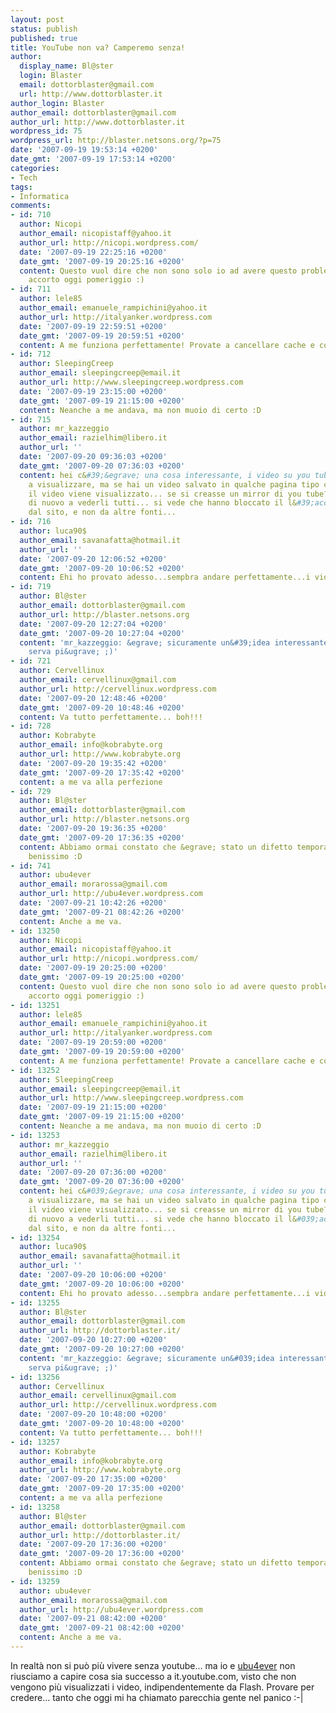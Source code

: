 ```yaml
---
layout: post
status: publish
published: true
title: YouTube non va? Camperemo senza!
author:
  display_name: Bl@ster
  login: Blaster
  email: dottorblaster@gmail.com
  url: http://www.dottorblaster.it
author_login: Blaster
author_email: dottorblaster@gmail.com
author_url: http://www.dottorblaster.it
wordpress_id: 75
wordpress_url: http://blaster.netsons.org/?p=75
date: '2007-09-19 19:53:14 +0200'
date_gmt: '2007-09-19 17:53:14 +0200'
categories:
- Tech
tags:
- Informatica
comments:
- id: 710
  author: Nicopi
  author_email: nicopistaff@yahoo.it
  author_url: http://nicopi.wordpress.com/
  date: '2007-09-19 22:25:16 +0200'
  date_gmt: '2007-09-19 20:25:16 +0200'
  content: Questo vuol dire che non sono solo io ad avere questo problema, me ne sono
    accorto oggi pomeriggio :)
- id: 711
  author: lele85
  author_email: emanuele_rampichini@yahoo.it
  author_url: http://italyanker.wordpress.com
  date: '2007-09-19 22:59:51 +0200'
  date_gmt: '2007-09-19 20:59:51 +0200'
  content: A me funziona perfettamente! Provate a cancellare cache e cookies!
- id: 712
  author: SleepingCreep
  author_email: sleepingcreep@email.it
  author_url: http://www.sleepingcreep.wordpress.com
  date: '2007-09-19 23:15:00 +0200'
  date_gmt: '2007-09-19 21:15:00 +0200'
  content: Neanche a me andava, ma non muoio di certo :D
- id: 715
  author: mr_kazzeggio
  author_email: razielhim@libero.it
  author_url: ''
  date: '2007-09-20 09:36:03 +0200'
  date_gmt: '2007-09-20 07:36:03 +0200'
  content: hei c&#39;&egrave; una cosa interessante, i video su you tube non si riescono
    a visualizzare, ma se hai un video salvato in qualche pagina tipo come su http://danirevi.blogspot.com/
    il video viene visualizzato... se si creasse un mirror di you tube? riusciremmo
    di nuovo a vederli tutti... si vede che hanno bloccato il l&#39;accesso ai video
    dal sito, e non da altre fonti...
- id: 716
  author: luca90$
  author_email: savanafatta@hotmail.it
  author_url: ''
  date: '2007-09-20 12:06:52 +0200'
  date_gmt: '2007-09-20 10:06:52 +0200'
  content: Ehi ho provato adesso...sempbra andare perfettamente...i video si vedono!!!!
- id: 719
  author: Bl@ster
  author_email: dottorblaster@gmail.com
  author_url: http://blaster.netsons.org
  date: '2007-09-20 12:27:04 +0200'
  date_gmt: '2007-09-20 10:27:04 +0200'
  content: 'mr_kazzeggio: &egrave; sicuramente un&#39;idea interessante, ma non credo
    serva pi&ugrave; ;)'
- id: 721
  author: Cervellinux
  author_email: cervellinux@gmail.com
  author_url: http://cervellinux.wordpress.com
  date: '2007-09-20 12:48:46 +0200'
  date_gmt: '2007-09-20 10:48:46 +0200'
  content: Va tutto perfettamente... boh!!!
- id: 728
  author: Kobrabyte
  author_email: info@kobrabyte.org
  author_url: http://www.kobrabyte.org
  date: '2007-09-20 19:35:42 +0200'
  date_gmt: '2007-09-20 17:35:42 +0200'
  content: a me va alla perfezione
- id: 729
  author: Bl@ster
  author_email: dottorblaster@gmail.com
  author_url: http://blaster.netsons.org
  date: '2007-09-20 19:36:35 +0200'
  date_gmt: '2007-09-20 17:36:35 +0200'
  content: Abbiamo ormai constato che &egrave; stato un difetto temporaneo, oggi riv&agrave;
    benissimo :D
- id: 741
  author: ubu4ever
  author_email: morarossa@gmail.com
  author_url: http://ubu4ever.wordpress.com
  date: '2007-09-21 10:42:26 +0200'
  date_gmt: '2007-09-21 08:42:26 +0200'
  content: Anche a me va.
- id: 13250
  author: Nicopi
  author_email: nicopistaff@yahoo.it
  author_url: http://nicopi.wordpress.com/
  date: '2007-09-19 20:25:00 +0200'
  date_gmt: '2007-09-19 20:25:00 +0200'
  content: Questo vuol dire che non sono solo io ad avere questo problema, me ne sono
    accorto oggi pomeriggio :)
- id: 13251
  author: lele85
  author_email: emanuele_rampichini@yahoo.it
  author_url: http://italyanker.wordpress.com
  date: '2007-09-19 20:59:00 +0200'
  date_gmt: '2007-09-19 20:59:00 +0200'
  content: A me funziona perfettamente! Provate a cancellare cache e cookies!
- id: 13252
  author: SleepingCreep
  author_email: sleepingcreep@email.it
  author_url: http://www.sleepingcreep.wordpress.com
  date: '2007-09-19 21:15:00 +0200'
  date_gmt: '2007-09-19 21:15:00 +0200'
  content: Neanche a me andava, ma non muoio di certo :D
- id: 13253
  author: mr_kazzeggio
  author_email: razielhim@libero.it
  author_url: ''
  date: '2007-09-20 07:36:00 +0200'
  date_gmt: '2007-09-20 07:36:00 +0200'
  content: hei c&#039;&egrave; una cosa interessante, i video su you tube non si riescono
    a visualizzare, ma se hai un video salvato in qualche pagina tipo come su http://danirevi.blogspot.com/
    il video viene visualizzato... se si creasse un mirror di you tube? riusciremmo
    di nuovo a vederli tutti... si vede che hanno bloccato il l&#039;accesso ai video
    dal sito, e non da altre fonti...
- id: 13254
  author: luca90$
  author_email: savanafatta@hotmail.it
  author_url: ''
  date: '2007-09-20 10:06:00 +0200'
  date_gmt: '2007-09-20 10:06:00 +0200'
  content: Ehi ho provato adesso...sempbra andare perfettamente...i video si vedono!!!!
- id: 13255
  author: Bl@ster
  author_email: dottorblaster@gmail.com
  author_url: http://dottorblaster.it/
  date: '2007-09-20 10:27:00 +0200'
  date_gmt: '2007-09-20 10:27:00 +0200'
  content: 'mr_kazzeggio: &egrave; sicuramente un&#039;idea interessante, ma non credo
    serva pi&ugrave; ;)'
- id: 13256
  author: Cervellinux
  author_email: cervellinux@gmail.com
  author_url: http://cervellinux.wordpress.com
  date: '2007-09-20 10:48:00 +0200'
  date_gmt: '2007-09-20 10:48:00 +0200'
  content: Va tutto perfettamente... boh!!!
- id: 13257
  author: Kobrabyte
  author_email: info@kobrabyte.org
  author_url: http://www.kobrabyte.org
  date: '2007-09-20 17:35:00 +0200'
  date_gmt: '2007-09-20 17:35:00 +0200'
  content: a me va alla perfezione
- id: 13258
  author: Bl@ster
  author_email: dottorblaster@gmail.com
  author_url: http://dottorblaster.it/
  date: '2007-09-20 17:36:00 +0200'
  date_gmt: '2007-09-20 17:36:00 +0200'
  content: Abbiamo ormai constato che &egrave; stato un difetto temporaneo, oggi riv&agrave;
    benissimo :D
- id: 13259
  author: ubu4ever
  author_email: morarossa@gmail.com
  author_url: http://ubu4ever.wordpress.com
  date: '2007-09-21 08:42:00 +0200'
  date_gmt: '2007-09-21 08:42:00 +0200'
  content: Anche a me va.
---
```

<p>In realtà non si può più vivere senza youtube... ma io e <a href="http://ubu4ever.netsons.org/blog">ubu4ever</a> non riusciamo a capire cosa sia successo a it.youtube.com, visto che non vengono più visualizzati i video, indipendentemente da Flash. Provare per credere... tanto che oggi mi ha chiamato parecchia gente nel panico :-|</p>
